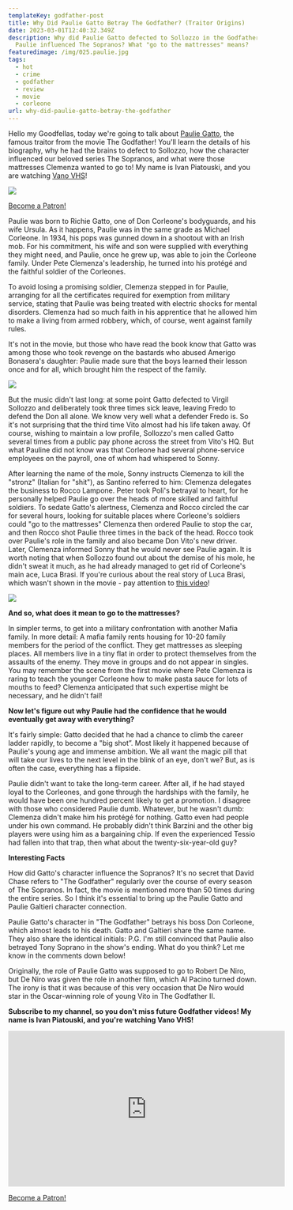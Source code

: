 ```yaml
---
templateKey: godfather-post
title: Why Did Paulie Gatto Betray The Godfather? (Traitor Origins)
date: 2023-03-01T12:40:32.349Z
description: Why did Paulie Gatto defected to Sollozzo in the Godfather? How
  Paulie influenced The Sopranos? What "go to the mattresses" means?
featuredimage: /img/025.paulie.jpg
tags:
  - hot
  - crime
  - godfather
  - review
  - movie
  - corleone
url: why-did-paulie-gatto-betray-the-godfather
---
```

Hello my Goodfellas, today we're going to talk about [Paulie Gatto](https://youtu.be/qX1lEVpL_iE), the famous traitor from the movie The Godfather! You'll learn the details of his biography, why he had the brains to defect to Sollozzo, how the character influenced our beloved series The Sopranos, and what were those mattresses Clemenza wanted to go to! My name is Ivan Piatouski, and you are watching [Vano VHS](https://www.youtube.com/@vanovhs)!

![](/img/025.paulie.gatto.00_03_54_22.still001.png)

<a href="https://www.patreon.com/bePatron?u=79936642" data-patreon-widget-type="become-patron-button">Become a Patron!</a>

Paulie was born to Richie Gatto, one of Don Corleone's bodyguards, and his wife Ursula. As it happens, Paulie was in the same grade as Michael Corleone. In 1934, his pops was gunned down in a shootout with an Irish mob. For his commitment, his wife and son were supplied with everything they might need, and Paulie, once he grew up, was able to join the Corleone family. Under Pete Clemenza's leadership, he turned into his protégé and the faithful soldier of the Corleones.

To avoid losing a promising soldier, Clemenza stepped in for Paulie, arranging for all the certificates required for exemption from military service, stating that Paulie was being treated with electric shocks for mental disorders. Clemenza had so much faith in his apprentice that he allowed him to make a living from armed robbery, which, of course, went against family rules.

It's not in the movie, but those who have read the book know that Gatto was among those who took revenge on the bastards who abused Amerigo Bonasera's daughter: Paulie made sure that the boys learned their lesson once and for all, which brought him the respect of the family.

![](/img/025.paulie.gatto.00_04_09_22.still002.png)

But the music didn't last long: at some point Gatto defected to Virgil Sollozzo and deliberately took three times sick leave, leaving Fredo to defend the Don all alone. We know very well what a defender Fredo is. So it's not surprising that the third time Vito almost had his life taken away. Of course, wishing to maintain a low profile, Sollozzo's men called Gatto several times from a public pay phone across the street from Vito's HQ. But what Pauline did not know was that Corleone had several phone-service employees on the payroll, one of whom had whispered to Sonny.

After learning the name of the mole, Sonny instructs Clemenza to kill the "stronz" (Italian for "shit"), as Santino referred to him: Clemenza delegates the business to Rocco Lampone. Peter took Poli's betrayal to heart, for he personally helped Paulie go over the heads of more skilled and faithful soldiers. To sedate Gatto's alertness, Clemenza and Rocco circled the car for several hours, looking for suitable places where Corleone's soldiers could "go to the mattresses" Clemenza then ordered Paulie to stop the car, and then Rocco shot Paulie three times in the back of the head. Rocco took over Paulie's role in the family and also became Don Vito's new driver. Later, Clemenza informed Sonny that he would never see Paulie again. It is worth noting that when Sollozzo found out about the demise of his mole, he didn't sweat it much, as he had already managed to get rid of Corleone's main ace, Luca Brasi. If you're curious about the real story of Luca Brasi, which wasn't shown in the movie - pay attention to [this video](https://youtu.be/Aui3WSExFiI)!

![](/img/025.paulie.gatto.00_06_17_16.still003.png)

**And so, what does it mean to go to the mattresses?**

In simpler terms, to get into a military confrontation with another Mafia family. In more detail: A mafia family rents housing for 10-20 family members for the period of the conflict. They get mattresses as sleeping places. All members live in a tiny flat in order to protect themselves from the assaults of the enemy. They move in groups and do not appear in singles. You may remember the scene from the first movie where Pete Clemenza is raring to teach the younger Corleone how to make pasta sauce for lots of mouths to feed? Clemenza anticipated that such expertise might be necessary, and he didn't fail!

**Now let's figure out why Paulie had the confidence that he would eventually get away with everything?**

It's fairly simple: Gatto decided that he had a chance to climb the career ladder rapidly, to become a "big shot”. Most likely it happened because of Paulie's young age and immense ambition. We all want the magic pill that will take our lives to the next level in the blink of an eye, don't we? But, as is often the case, everything has a flipside.

Paulie didn't want to take the long-term career. After all, if he had stayed loyal to the Corleones, and gone through the hardships with the family, he would have been one hundred percent likely to get a promotion. I disagree with those who considered Paulie dumb. Whatever, but he wasn't dumb: Clemenza didn't make him his protégé for nothing. Gatto even had people under his own command. He probably didn't think Barzini and the other big players were using him as a bargaining chip. If even the experienced Tessio had fallen into that trap, then what about the twenty-six-year-old guy?

**Interesting Facts**

How did Gatto's character influence the Sopranos? It's no secret that David Chase refers to "The Godfather" regularly over the course of every season of The Sopranos. In fact, the movie is mentioned more than 50 times during the entire series. So I think it's essential to bring up the Paulie Gatto and Paulie Galtieri character connection.

Paulie Gatto's character in "The Godfather" betrays his boss Don Corleone, which almost leads to his death. Gatto and Galtieri share the same name. They also share the identical initials: P.G. I'm still convinced that Paulie also betrayed Tony Soprano in the show's ending. What do you think? Let me know in the comments down below!

Originally, the role of Paulie Gatto was supposed to go to Robert De Niro, but De Niro was given the role in another film, which Al Pacino turned down. The irony is that it was because of this very occasion that De Niro would star in the Oscar-winning role of young Vito in The Godfather II.

**Subscribe to my channel, so you don't miss future Godfather videos! My name is Ivan Piatouski, and you're watching Vano VHS!**

<div class="video-container"><iframe width="560" height="315" src="https://www.youtube.com/embed/qX1lEVpL_iE" title="YouTube video player" frameborder="0" allow="accelerometer; autoplay; clipboard-write; encrypted-media; gyroscope; picture-in-picture; web-share" allowfullscreen></iframe></div>

<a href="https://www.patreon.com/bePatron?u=79936642" data-patreon-widget-type="become-patron-button">Become a Patron!</a>